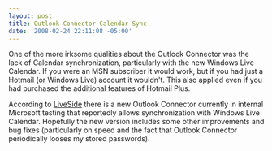 ```yaml
---
layout: post
title: Outlook Connector Calendar Sync
date: '2008-02-24 22:11:08 -05:00'
---
```


One of the more irksome qualities about the Outlook Connector was the lack of Calendar synchronization, particularly with the new Windows Live Calendar. If you were an MSN subscriber it would work, but if you had just a Hotmail (or Windows Live) account it wouldn't. This also applied even if you had purchased the additional features of Hotmail Plus.

According to [LiveSide](http://www.liveside.net/blogs/main/archive/2008/02/24/new-outlook-connector-in-the-works-with-calendar-synch-for-all.aspx) there is a new Outlook Connector currently in internal Microsoft testing that reportedly allows synchronization with Windows Live Calendar. Hopefully the new version includes some other improvements and bug fixes (particularly on speed and the fact that Outlook Connector periodically looses my stored passwords).